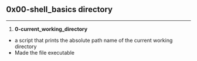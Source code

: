 
## 0x00-shell_basics directory
---
1. **0-current_working_directory**
- a script that prints the absolute path name of the current working directory
- Made the file executable

